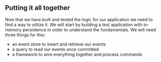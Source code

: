 ## Putting it all together

Now that we have built and tested the logic for our application we need to find a way to utilize it. 
We will start by
building a test application with in-memory persistence in order to understand the fundamentals.
We will need three things for this:

- an event store to insert and retrieve our events
- a query to read our events once committed
- a framework to wire everything together and process commands
